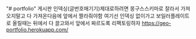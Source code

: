 "# portfolio" 
 게시판 인덱싱(글번호매기기)제대로하려면 몽구스스키마로 잘라서 가져오지말고
 다 가져온다음에 앞에서 짤라줘야함 
여기선 인덱싱 없이가고 보일러플레이트로 올릴때는 뒤에서 다 끌고와서 앞에서 짜르도록 리팩토링하자
  https://geo-portfolio.herokuapp.com/
